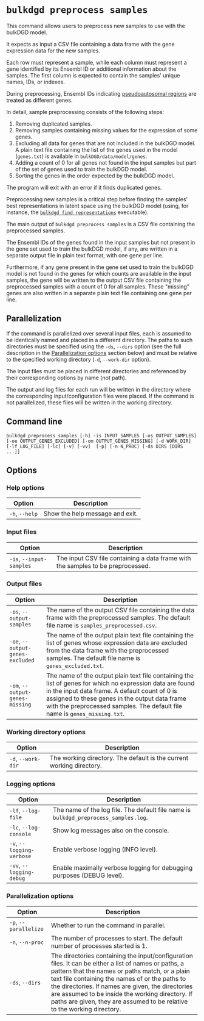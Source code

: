 # `bulkdgd preprocess samples`

This command allows users to preprocess new samples to use with the bulkDGD model.

It expects as input a CSV file containing a data frame with the gene expression data for the new samples.

Each row must represent a sample, while each column must represent a gene identified by its Ensembl ID or additional information about the samples. The first column is expected to contain the samples' unique names, IDs, or indexes.

During preprocessing, Ensembl IDs indicating [pseudoautosomal regions](http://www.ensembl.org/info/genome/genebuild/human_PARS.html) are treated as different genes.

In detail, sample preprocessing consists of the following steps:

1. Removing duplicated samples.
2. Removing samples containing missing values for the expression of some genes.
3. Excluding all data for genes that are not included in the bulkDGD model. A plain text file containing the list of the genes used in the model (`genes.txt`) is available in `bulkDGD/data/model/genes`.
4. Adding a count of 0 for all genes not found in the input samples but part of the set of genes used to train the bulkDGD model.
5. Sorting the genes in the order expected by the bulkDGD model.

The program will exit with an error if it finds duplicated genes.

Preprocessing new samples is a critical step before finding the samples' best representations in latent space using the bulkDGD model (using, for instance, the [`bulkdgd find representations`](#bulkdgd_find_representations) executable).

The main output of `bulkdgd preprocess samples` is a CSV file containing the preprocessed samples.

The Ensembl IDs of the genes found in the input samples but not present in the gene set used to train the bulkDGD model, if any, are written in a separate output file in plain text format, with one gene per line. 

Furthermore, if any gene present in the gene set used to train the bulkDGD model is not found in the genes for which counts are available in the input samples, the gene will be written to the output CSV file containing the preprocessed samples with a count of 0 for all samples. These "missing" genes are also written in a separate plain text file containing one gene per line.

## Parallelization

If the command is parallelized over several input files, each is assumed to be identically named and placed in a different directory. The paths to such directories must be specified using the `-ds`, `--dirs` option (see the full description in the [Parallelization options](#parallelization-options) section below) and must be relative to the specified working directory (`-d`, `--work-dir` option).

The input files must be placed in different directories and referenced by their corresponding options by name (not path).

The output and log files for each run will be written in the directory where the corresponding input/configuration files were placed. If the command is not parallelized, these files will be written in the working directory.

## Command line

```
bulkdgd preprocess samples [-h] -is INPUT_SAMPLES [-os OUTPUT_SAMPLES] [-oe OUTPUT_GENES_EXCLUDED] [-om OUTPUT_GENES_MISSING] [-d WORK_DIR] [-lf LOG_FILE] [-lc] [-v] [-vv]  [-p] [-n N_PROC] [-ds DIRS [DIRS ...]]
```

## Options

### Help options

| Option         | Description                     |
| -------------- | ------------------------------- |
| `-h`, `--help` | Show the help message and exit. |

### Input files

| Option                   | Description                                                  |
| ------------------------ | ------------------------------------------------------------ |
| `-is`, `--input-samples` | The input CSV file containing a data frame with the samples to be preprocessed. |

### Output files

| Option                           | Description                                                  |
| -------------------------------- | ------------------------------------------------------------ |
| `-os`, `--output-samples`        | The name of the output CSV file containing the data frame with the preprocessed samples. The default file name is `samples_preprocessed.csv`. |
| `-oe`, `--output-genes-excluded` | The name of the output plain text file containing the list of genes whose expression data are excluded from the data frame with the preprocessed samples. The default file name is `genes_excluded.txt`. |
| `-om`, `--output-genes-missing`  | The name of the output plain text file containing the list of genes for which no expression data are found in the input data frame. A default count of 0 is assigned to these genes in the output data frame with the preprocessed samples. The default file name is `genes_missing.txt`. |

### Working directory options

| Option             | Description                                                  |
| ------------------ | ------------------------------------------------------------ |
| `-d`, `--work-dir` | The working directory. The default is the current working directory. |

### Logging options

| Option                    | Description                                                  |
| ------------------------- | ------------------------------------------------------------ |
| `-lf`, `--log-file`       | The name of the log file. The default file name is `bulkdgd_preprocess_samples.log`. |
| `-lc`, `--log-console`    | Show log messages also on the console.                       |
| `-v`, `--logging-verbose` | Enable verbose logging (INFO level).                         |
| `-vv`, `--logging-debug`  | Enable maximally verbose logging for debugging purposes (DEBUG level). |

### Parallelization options

| Option                | Description                                                  |
| --------------------- | ------------------------------------------------------------ |
| `-p`, `--parallelize` | Whether to run the command in parallel.                      |
| `-n`, `--n-proc`      | The number of processes to start. The default number of processes started is 1. |
| `-ds`, `--dirs`       | The directories containing the input/configuration files. It can be either a list of names or paths, a pattern that the names or paths match, or a plain text file containing the names of or the paths to the directories. If names are given, the directories are assumed to be inside the working directory. If paths are given, they are assumed to be relative to the working directory. |
